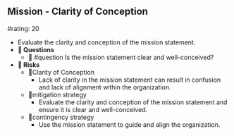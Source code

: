 ## Mission - Clarity of Conception
#rating: 20
- Evaluate the clarity and conception of the mission statement.
- **💭 Questions**
  - 💭 #question Is the mission statement clear and well-conceived?
- **🚨 Risks**
  - 🚨Clarity of Conception
    - Lack of clarity in the mission statement can result in confusion and lack of alignment within the organization.
  - 🚨mitigation strategy
    - Evaluate the clarity and conception of the mission statement and ensure it is clear and well-conceived.
  - 🚨contingency strategy
    - Use the mission statement to guide and align the organization.


